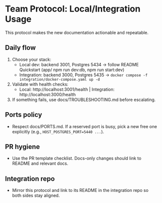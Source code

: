 # Team Protocol: Local/Integration Usage

This protocol makes the new documentation actionable and repeatable.

## Daily flow
1. Choose your stack:
   - Local dev: backend 3001, Postgres 5434 → follow README Quickstart (app/ npm run dev:db, npm run start:dev)
   - Integration: backend 3000, Postgres 5435 → `docker compose -f integration/docker-compose.yaml up -d`
2. Validate with health checks:
   - Local: http://localhost:3001/health | Integration: http://localhost:3000/health
3. If something fails, use docs/TROUBLESHOOTING.md before escalating.

## Ports policy
- Respect docs/PORTS.md. If a reserved port is busy, pick a new free one explicitly (e.g., `HOST_POSTGRES_PORT=5440 ...`).

## PR hygiene
- Use the PR template checklist. Docs-only changes should link to README and relevant docs.

## Integration repo
- Mirror this protocol and link to its README in the integration repo so both sides stay aligned.
